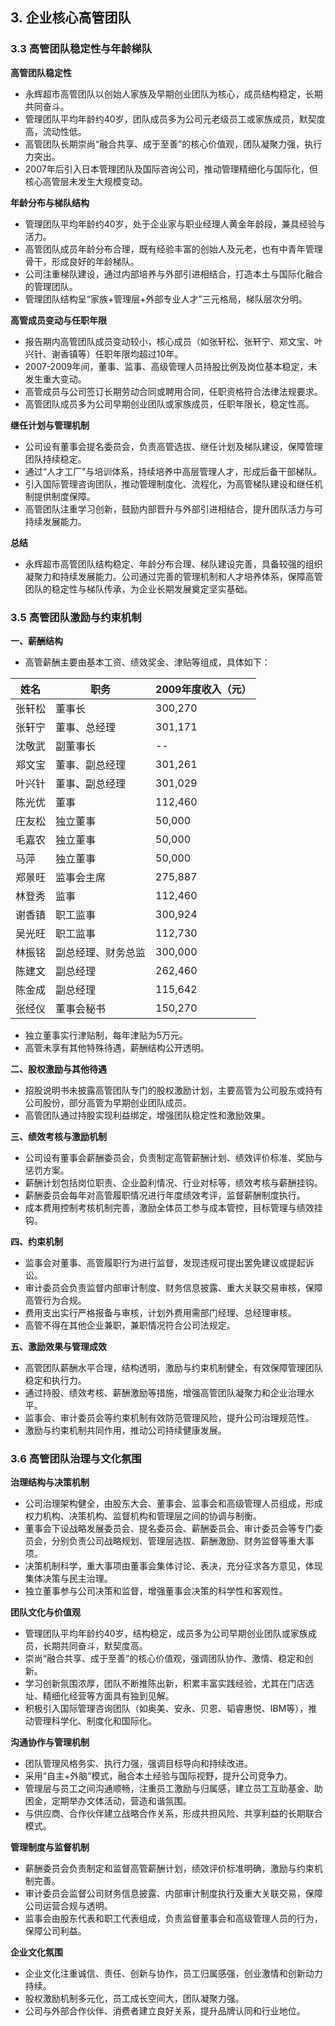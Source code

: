 ## 3. 企业核心高管团队

### 3.3 高管团队稳定性与年龄梯队

**高管团队稳定性**
- 永辉超市高管团队以创始人家族及早期创业团队为核心，成员结构稳定，长期共同奋斗。
- 管理团队平均年龄约40岁，团队成员多为公司元老级员工或家族成员，默契度高，流动性低。
- 高管团队长期崇尚“融合共享、成于至善”的核心价值观，团队凝聚力强，执行力突出。
- 2007年后引入日本管理团队及国际咨询公司，推动管理精细化与国际化，但核心高管层未发生大规模变动。

**年龄分布与梯队结构**
- 管理团队平均年龄约40岁，处于企业家与职业经理人黄金年龄段，兼具经验与活力。
- 高管团队成员年龄分布合理，既有经验丰富的创始人及元老，也有中青年管理骨干，形成良好的年龄梯队。
- 公司注重梯队建设，通过内部培养与外部引进相结合，打造本土与国际化融合的管理团队。
- 管理团队结构呈“家族+管理层+外部专业人才”三元格局，梯队层次分明。

**高管成员变动与任职年限**
- 报告期内高管团队成员变动较小，核心成员（如张轩松、张轩宁、郑文宝、叶兴针、谢香镇等）任职年限均超过10年。
- 2007-2009年间，董事、监事、高级管理人员持股比例及岗位基本稳定，未发生重大变动。
- 高管成员与公司签订长期劳动合同或聘用合同，任职资格符合法律法规要求。
- 高管团队成员多为公司早期创业团队或家族成员，任职年限长，稳定性高。

**继任计划与管理机制**
- 公司设有董事会提名委员会，负责高管选拔、继任计划及梯队建设，保障管理团队持续稳定。
- 通过“人才工厂”与培训体系，持续培养中高层管理人才，形成后备干部梯队。
- 引入国际管理咨询团队，推动管理制度化、流程化，为高管梯队建设和继任机制提供制度保障。
- 高管团队注重学习创新，鼓励内部晋升与外部引进相结合，提升团队活力与可持续发展能力。

**总结**
- 永辉超市高管团队结构稳定、年龄分布合理、梯队建设完善，具备较强的组织凝聚力和持续发展能力。公司通过完善的管理机制和人才培养体系，保障高管团队的稳定性与梯队传承，为企业长期发展奠定坚实基础。

### 3.5 高管团队激励与约束机制

**一、薪酬结构**
- 高管薪酬主要由基本工资、绩效奖金、津贴等组成，具体如下：

| 姓名     | 职务         | 2009年度收入（元） |
|----------|--------------|-------------------|
| 张轩松   | 董事长       | 300,270           |
| 张轩宁   | 董事、总经理 | 301,171           |
| 沈敬武   | 副董事长     | --                |
| 郑文宝   | 董事、副总经理 | 301,261         |
| 叶兴针   | 董事、副总经理 | 301,029         |
| 陈光优   | 董事         | 112,460           |
| 庄友松   | 独立董事     | 50,000            |
| 毛嘉农   | 独立董事     | 50,000            |
| 马萍     | 独立董事     | 50,000            |
| 郑景旺   | 监事会主席   | 275,887           |
| 林登秀   | 监事         | 112,460           |
| 谢香镇   | 职工监事     | 300,924           |
| 吴光旺   | 职工监事     | 112,730           |
| 林振铭   | 副总经理、财务总监 | 300,000     |
| 陈建文   | 副总经理     | 262,460           |
| 陈金成   | 副总经理     | 115,642           |
| 张经仪   | 董事会秘书   | 150,270           |

- 独立董事实行津贴制，每年津贴为5万元。
- 高管未享有其他特殊待遇，薪酬结构公开透明。

**二、股权激励与其他待遇**
- 招股说明书未披露高管团队专门的股权激励计划，主要高管为公司股东或持有公司股份，部分高管为早期创业团队成员。
- 高管团队通过持股实现利益绑定，增强团队稳定性和激励效果。

**三、绩效考核与激励机制**
- 公司设有董事会薪酬委员会，负责制定高管薪酬计划、绩效评价标准、奖励与惩罚方案。
- 薪酬计划包括岗位职责、企业盈利情况、行业对标等，绩效考核与薪酬挂钩。
- 薪酬委员会每年对高管履职情况进行年度绩效考评，监督薪酬制度执行。
- 成本费用控制考核机制完善，激励全体员工参与成本管控，目标管理与绩效挂钩。

**四、约束机制**
- 监事会对董事、高管履职行为进行监督，发现违规可提出罢免建议或提起诉讼。
- 审计委员会负责监督内部审计制度、财务信息披露、重大关联交易审核，保障高管行为合规。
- 费用支出实行严格报备与审核，计划外费用需部门经理、总经理审核。
- 高管不得在其他企业兼职，兼职情况符合公司法规定。

**五、激励效果与管理成效**
- 高管团队薪酬水平合理，结构透明，激励与约束机制健全，有效保障管理团队稳定和执行力。
- 通过持股、绩效考核、薪酬激励等措施，增强高管团队凝聚力和企业治理水平。
- 监事会、审计委员会等约束机制有效防范管理风险，提升公司治理规范性。
- 激励与约束机制共同作用，推动公司持续健康发展。

### 3.6 高管团队治理与文化氛围

**治理结构与决策机制**
- 公司治理架构健全，由股东大会、董事会、监事会和高级管理人员组成，形成权力机构、决策机构、监督机构和管理层之间的协调与制衡。
- 董事会下设战略发展委员会、提名委员会、薪酬委员会、审计委员会等专门委员会，分别负责公司战略规划、管理层选拔、薪酬激励、财务监督等重大事项。
- 决策机制科学，重大事项由董事会集体讨论、表决，充分征求各方意见，体现集体决策与民主治理。
- 独立董事参与公司决策和监督，增强董事会决策的科学性和客观性。

**团队文化与价值观**
- 管理团队平均年龄约40岁，结构稳定，成员多为公司早期创业团队或家族成员，长期共同奋斗，默契度高。
- 崇尚“融合共享、成于至善”的核心价值观，强调团队协作、激情、稳定和创新。
- 学习创新氛围浓厚，团队不断推陈出新，积累丰富实践经验，尤其在门店选址、精细化经营等方面具有独到见解。
- 积极引入国际管理咨询团队（如奥美、安永、贝恩、韬睿惠悦、IBM等），推动管理科学化、制度化和国际化。

**沟通协作与管理机制**
- 团队管理风格务实、执行力强，强调目标导向和持续改进。
- 采用“自主+外脑”模式，融合本土经验与国际视野，提升公司竞争力。
- 管理层与员工之间沟通顺畅，注重员工激励与归属感，建立员工互助基金、助困金，定期举办文体活动，营造和谐氛围。
- 与供应商、合作伙伴建立战略合作关系，形成共担风险、共享利益的长期联合模式。

**管理制度与监督机制**
- 薪酬委员会负责制定和监督高管薪酬计划，绩效评价标准明确，激励与约束机制完善。
- 审计委员会监督公司财务信息披露、内部审计制度执行及重大关联交易，保障公司运营合规与透明。
- 监事会由股东代表和职工代表组成，负责监督董事会和高级管理人员的行为，保障公司利益。

**企业文化氛围**
- 企业文化注重诚信、责任、创新与协作，员工归属感强，创业激情和创新动力持续。
- 股权激励机制多元化，员工成长空间大，团队凝聚力强。
- 公司与外部合作伙伴、消费者建立良好关系，提升品牌认同和行业地位。

